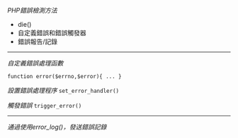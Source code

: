 *PHP錯誤檢測方法*
* die()
* 自定義錯誤和錯誤觸發器
* 錯誤報告/記錄

***

*自定義錯誤處理函數*
```
function error($errno,$error){ ... }
```

*設置錯誤處理程序*
`set_error_handler()`

*觸發錯誤*
`trigger_error()`

***

*通過使用error_log()，發送錯誤記錄*